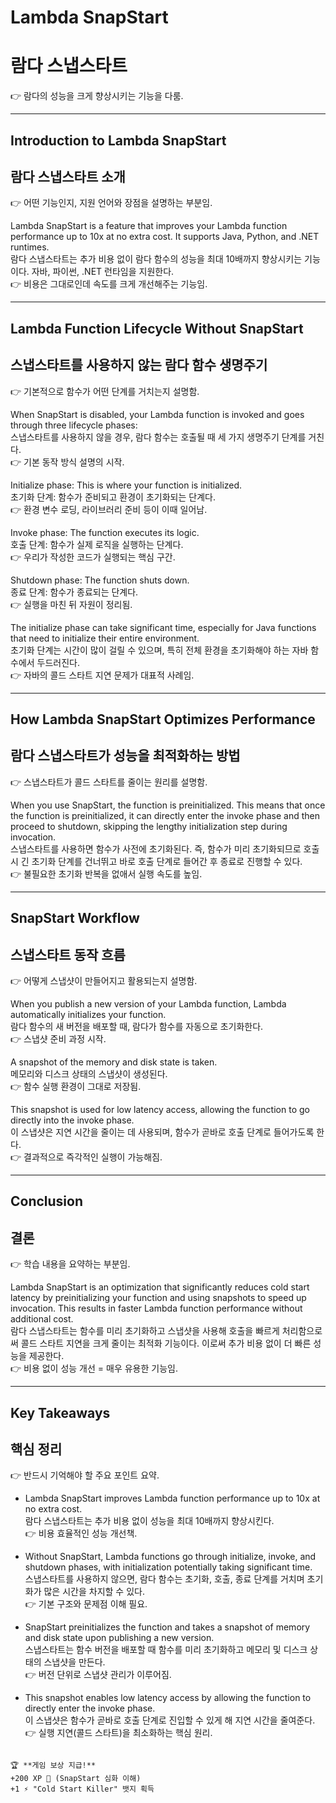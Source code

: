# Lambda SnapStart  
# 람다 스냅스타트  
👉 람다의 성능을 크게 향상시키는 기능을 다룸.  

---

## Introduction to Lambda SnapStart  
## 람다 스냅스타트 소개  
👉 어떤 기능인지, 지원 언어와 장점을 설명하는 부분임.  

Lambda SnapStart is a feature that improves your Lambda function performance up to 10x at no extra cost. It supports Java, Python, and .NET runtimes.  
람다 스냅스타트는 추가 비용 없이 람다 함수의 성능을 최대 10배까지 향상시키는 기능이다. 자바, 파이썬, .NET 런타임을 지원한다.  
👉 비용은 그대로인데 속도를 크게 개선해주는 기능임.  

---

## Lambda Function Lifecycle Without SnapStart  
## 스냅스타트를 사용하지 않는 람다 함수 생명주기  
👉 기본적으로 함수가 어떤 단계를 거치는지 설명함.  

When SnapStart is disabled, your Lambda function is invoked and goes through three lifecycle phases:  
스냅스타트를 사용하지 않을 경우, 람다 함수는 호출될 때 세 가지 생명주기 단계를 거친다.  
👉 기본 동작 방식 설명의 시작.  

Initialize phase: This is where your function is initialized.  
초기화 단계: 함수가 준비되고 환경이 초기화되는 단계다.  
👉 환경 변수 로딩, 라이브러리 준비 등이 이때 일어남.  

Invoke phase: The function executes its logic.  
호출 단계: 함수가 실제 로직을 실행하는 단계다.  
👉 우리가 작성한 코드가 실행되는 핵심 구간.  

Shutdown phase: The function shuts down.  
종료 단계: 함수가 종료되는 단계다.  
👉 실행을 마친 뒤 자원이 정리됨.  

The initialize phase can take significant time, especially for Java functions that need to initialize their entire environment.  
초기화 단계는 시간이 많이 걸릴 수 있으며, 특히 전체 환경을 초기화해야 하는 자바 함수에서 두드러진다.  
👉 자바의 콜드 스타트 지연 문제가 대표적 사례임.  

---

## How Lambda SnapStart Optimizes Performance  
## 람다 스냅스타트가 성능을 최적화하는 방법  
👉 스냅스타트가 콜드 스타트를 줄이는 원리를 설명함.  

When you use SnapStart, the function is preinitialized. This means that once the function is preinitialized, it can directly enter the invoke phase and then proceed to shutdown, skipping the lengthy initialization step during invocation.  
스냅스타트를 사용하면 함수가 사전에 초기화된다. 즉, 함수가 미리 초기화되므로 호출 시 긴 초기화 단계를 건너뛰고 바로 호출 단계로 들어간 후 종료로 진행할 수 있다.  
👉 불필요한 초기화 반복을 없애서 실행 속도를 높임.  

---

## SnapStart Workflow  
## 스냅스타트 동작 흐름  
👉 어떻게 스냅샷이 만들어지고 활용되는지 설명함.  

When you publish a new version of your Lambda function, Lambda automatically initializes your function.  
람다 함수의 새 버전을 배포할 때, 람다가 함수를 자동으로 초기화한다.  
👉 스냅샷 준비 과정 시작.  

A snapshot of the memory and disk state is taken.  
메모리와 디스크 상태의 스냅샷이 생성된다.  
👉 함수 실행 환경이 그대로 저장됨.  

This snapshot is used for low latency access, allowing the function to go directly into the invoke phase.  
이 스냅샷은 지연 시간을 줄이는 데 사용되며, 함수가 곧바로 호출 단계로 들어가도록 한다.  
👉 결과적으로 즉각적인 실행이 가능해짐.  

---

## Conclusion  
## 결론  
👉 학습 내용을 요약하는 부분임.  

Lambda SnapStart is an optimization that significantly reduces cold start latency by preinitializing your function and using snapshots to speed up invocation. This results in faster Lambda function performance without additional cost.  
람다 스냅스타트는 함수를 미리 초기화하고 스냅샷을 사용해 호출을 빠르게 처리함으로써 콜드 스타트 지연을 크게 줄이는 최적화 기능이다. 이로써 추가 비용 없이 더 빠른 성능을 제공한다.  
👉 비용 없이 성능 개선 = 매우 유용한 기능임.  

---

## Key Takeaways  
## 핵심 정리  
👉 반드시 기억해야 할 주요 포인트 요약.  

- Lambda SnapStart improves Lambda function performance up to 10x at no extra cost.  
  람다 스냅스타트는 추가 비용 없이 성능을 최대 10배까지 향상시킨다.  
  👉 비용 효율적인 성능 개선책.  

- Without SnapStart, Lambda functions go through initialize, invoke, and shutdown phases, with initialization potentially taking significant time.  
  스냅스타트를 사용하지 않으면, 람다 함수는 초기화, 호출, 종료 단계를 거치며 초기화가 많은 시간을 차지할 수 있다.  
  👉 기본 구조와 문제점 이해 필요.  

- SnapStart preinitializes the function and takes a snapshot of memory and disk state upon publishing a new version.  
  스냅스타트는 함수 버전을 배포할 때 함수를 미리 초기화하고 메모리 및 디스크 상태의 스냅샷을 만든다.  
  👉 버전 단위로 스냅샷 관리가 이루어짐.  

- This snapshot enables low latency access by allowing the function to directly enter the invoke phase.  
  이 스냅샷은 함수가 곧바로 호출 단계로 진입할 수 있게 해 지연 시간을 줄여준다.  
  👉 실행 지연(콜드 스타트)을 최소화하는 핵심 원리.  
```

🏆 **게임 보상 지급!**
+200 XP 🎯 (SnapStart 심화 이해)
+1 ⚡ "Cold Start Killer" 뱃지 획득
